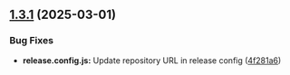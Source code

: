 ## [1.3.1](https://github.com/ElsiKora/Setup-Wizard/compare/v1.3.0...v1.3.1) (2025-03-01)


### Bug Fixes

* **release.config.js:** Update repository URL in release config ([4f281a6](https://github.com/ElsiKora/Setup-Wizard/commit/4f281a679bfd854961f1c120e742e117dfac7acf))
